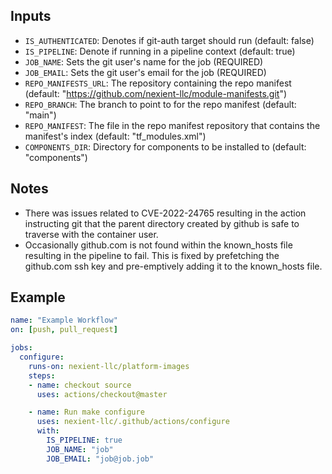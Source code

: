 ## Inputs

- `IS_AUTHENTICATED`: Denotes if git-auth target should run (default: false)
- `IS_PIPELINE`: Denote if running in a pipeline context (default: true)
- `JOB_NAME`: Sets the git user's name for the job (REQUIRED)
- `JOB_EMAIL`: Sets the git user's email for the job (REQUIRED)
- `REPO_MANIFESTS_URL`: The repository containing the repo manifest (default: "https://github.com/nexient-llc/module-manifests.git")
- `REPO_BRANCH`: The branch to point to for the repo manifest (default: "main")
- `REPO_MANIFEST`: The file in the repo manifest repository that contains the manifest's index (default: "tf_modules.xml")
- `COMPONENTS_DIR`: Directory for components to be installed to (default: "components")

## Notes

- There was issues related to CVE-2022-24765 resulting in the action instructing git that the parent directory created by github is safe to traverse with the container user.
- Occasionally github.com is not found within the known_hosts file resulting in the pipeline to fail. This is fixed by prefetching the github.com ssh key and pre-emptively adding it to the known_hosts file.

## Example

```yaml
name: "Example Workflow"
on: [push, pull_request]

jobs:
  configure:
    runs-on: nexient-llc/platform-images
    steps:
    - name: checkout source
      uses: actions/checkout@master

    - name: Run make configure
      uses: nexient-llc/.github/actions/configure
      with:
        IS_PIPELINE: true
        JOB_NAME: "job"
        JOB_EMAIL: "job@job.job"
```